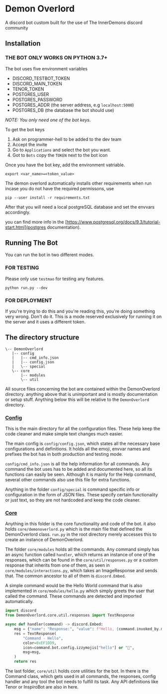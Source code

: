 # Demon Overlord

A discord bot custom built for the use of The InnerDemons discord community

## Installation

### THE BOT ONLY WORKS ON PYTHON 3.7+

The bot uses five environment variables

- DISCORD_TESTBOT_TOKEN
- DISCORD_MAIN_TOKEN
- TENOR_TOKEN
- POSTGRES_USER
- POSTGRES_PASSWORD
- POSTGRES_ADDR (the server address, e.g `localhost:5000`)
- POSTGRES_DB (the database the bot should use)

*NOTE: You only need one of the bot keys.*

To get the bot keys

1. Ask on programmer-hell to be added to the dev team
2. Accept the invite
3. Go to `Applications` and select the bot you want.
4. Got to `Bots` copy the `TOKEN` next to the bot icon

Once you have the bot key, add the environment vatriable.

`export <var_name>=<token_value>`

The demon overlord automatically installs other requirements when run incase you do not have the required permissons, use

`pip --user install -r requirements.txt`

After that you will need a local postgreSQL database and set the envvars accordingly. 

you can find more info in the [https://www.postgresql.org/docs/9.3/tutorial-start.html](postgres documentation).


## Running The Bot

You can run the bot in two different modes.

### FOR TESTING

Please only use `testmao` for testing any features.

`python run.py --dev`

### FOR DEPLOYMENT

If you're trying to do this and you're reading this, you're doing something very wrong. Don't do it. This is a mode reserved exclusively for running it on the server and it uses a different token.

## The directory structure

```none
\-- DemonOverlord
   |-- config
   |   |-- cmd_info.json
   |   |-- config.json
   |   \-- special
   \-- core
       |-- modules
       \-- util
```

All source files concerning the bot are contained within the DemonOverlord directory. anything above that is unimportant and is mostly documentation or setup stuff. Anything below this will be relative to the `DemonOverlord` directory.

### <u>Config</u>

This is the main directory for all the configuration files. These help keep the code cleaner and make simple text changes much easier.

The main config is `config/config.json`, which states all the necessary base configurations and definitions. It holds all the emoji, envvar names and prefixes the bot has in both production and testing mode.

`config/cmd_info.json` is all the help information for all commands. Any command the bot uses has to be added and documented here, so all its functions can easily be seen. Although it is mainly for the Help command, several other commands also use this file for extra functions.

Anything in the folder `config/special` is command specific info or configuration in the form of JSON files. These specify certain functionality or just text, so they are not hardcoded and keep the code cleaner.

### <u>Core</u>

Anything in this folder is the core functionality and code of the bot. it also holds `core/demonoverlord.py` which is the main file that defined the DemonOverlord class. `run.py` in the root directory merely accesses this to create an instance of DemonOverlord.

The folder `core/modules` holds all the commands. Any command simply has an async function called `handler`, which returns an instance of one of the responses, which can be found in the `core/util/responses.py` or a custom response that inherits from one of them, as seen in `core/modules/interactions.py`, which takes an ImageResponse and sends that. The common ancestor to all of them is `discord.Embed`.  

A simple command would be the Hello World command that is also implemented in `core/modules/hello.py` which simply greets the user that called the command. These commands are detected and imported automatically.

```python
import discord
from DemonOverlord.core.util.responses import TextResponse

async def handler(command) -> discord.Embed:
    msg = {"name": "Response:", "value": f"Hello, {command.invoked_by.mention}"}
    res = TextResponse(
        "Command - Hello",
        color=0xEF1DD9,
        icon=command.bot.config.izzymojis["hello"] or "🌺",
        msg=msg,
    )
    return res
```

The last folder, `core/util` holds core utilities for the bot. In there is the Command class, which gets used in all commands, the responses, config handler and any tool the bot needs to fulfill its task. Any API definitions like Tenor or InspiroBot are also in here. 